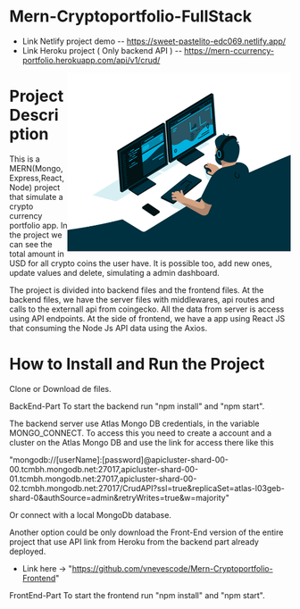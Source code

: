 # Mern-Cryptoportfolio-FullStack

* Link Netlify project demo -- https://sweet-pastelito-edc069.netlify.app/
* Link Heroku project ( Only backend API ) -- https://mern-ccurrency-portfolio.herokuapp.com/api/v1/crud/

<img align="right" alt="GIF" src="https://github.com/vnevescode/vnevescode/blob/main/code.gif?raw=true" width="400" height="320" />



# Project Description

This is a MERN(Mongo,Express,React,Node) project that simulate a crypto currency portfolio app. In the project we can see the total amount in USD for all crypto coins the user have. It is possible too, add new ones, update values and delete, simulating a admin dashboard.

The project is divided into backend files and the frontend files. At the backend files, we have the server files with middlewares, api routes and calls to the externall api from coingecko. All the data from server is access using API endpoints. At the side of frontend, we have a app using React JS that consuming the Node Js API data using the Axios. 

# How to Install and Run the Project

Clone or Download de files. 

BackEnd-Part
To start the backend run "npm install" and "npm start". 

The backend server use Atlas Mongo DB credentials, in the variable MONGO_CONNECT. To access this you need to create a account and a cluster on the Atlas Mongo DB and use the link for access there like this 

"mongodb://[userName]:[password]@apicluster-shard-00-00.tcmbh.mongodb.net:27017,apicluster-shard-00-01.tcmbh.mongodb.net:27017,apicluster-shard-00-02.tcmbh.mongodb.net:27017/CrudAPI?ssl=true&replicaSet=atlas-l03geb-shard-0&authSource=admin&retryWrites=true&w=majority"
  
Or connect with a local MongoDb database.

Another option could be only download the Front-End version of the entire project that use API link from Heroku from the backend part already deployed. 

* Link here -> "https://github.com/vnevescode/Mern-Cryptoportfolio-Frontend"
  
FrontEnd-Part
To start the frontend run "npm install" and "npm start". 


  
  
